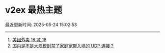 # v2ex 最热主题

最近更新时间: 2025-05-24 15:02:53

--- 
1. [美团外卖 18 减 18](https://www.v2ex.com/t/1133973) 
2. [国内是不是大规模封禁了家庭宽带入境的 UDP 连接？](https://www.v2ex.com/t/1133974) 

